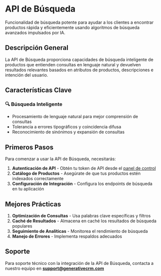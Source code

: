 # API de Búsqueda

Funcionalidad de búsqueda potente para ayudar a los clientes a encontrar productos rápida y eficientemente usando algoritmos de búsqueda avanzados impulsados por IA.

## Descripción General

La API de Búsqueda proporciona capacidades de búsqueda inteligente de productos que entienden consultas en lenguaje natural y devuelven resultados relevantes basados en atributos de productos, descripciones e intención del usuario.

## Características Clave

### 🔍 Búsqueda Inteligente
- Procesamiento de lenguaje natural para mejor comprensión de consultas
- Tolerancia a errores tipográficos y coincidencia difusa
- Reconocimiento de sinónimos y expansión de consultas

## Primeros Pasos

Para comenzar a usar la API de Búsqueda, necesitarás:

1. **Autenticación de API** - Obtén tu token de API desde el [panel de control](https://app.generativecrm.com)
2. **Catálogo de Productos** - Asegúrate de que tus productos estén indexados correctamente
3. **Configuración de Integración** - Configura los endpoints de búsqueda en tu aplicación

## Mejores Prácticas

1. **Optimización de Consultas** - Usa palabras clave específicas y filtros
2. **Caché de Resultados** - Almacena en caché los resultados de búsqueda populares
3. **Seguimiento de Analíticas** - Monitorea el rendimiento de búsqueda
4. **Manejo de Errores** - Implementa respaldos adecuados

## Soporte

Para soporte técnico con la integración de la API de Búsqueda, contacta a nuestro equipo en **support@generativecrm.com**
